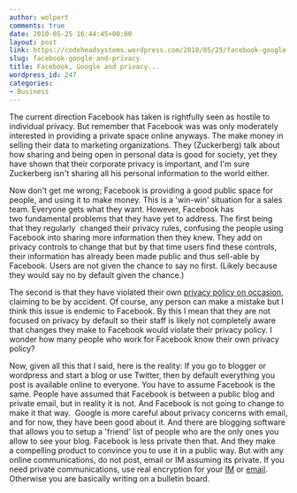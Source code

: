 ```yaml
---
author: wolpert
comments: true
date: 2010-05-25 16:44:45+00:00
layout: post
link: https://codeheadsystems.wordpress.com/2010/05/25/facebook-google-and-privacy/
slug: facebook-google-and-privacy
title: Facebook, Google and privacy...
wordpress_id: 247
categories:
- Business
---
```


The current direction Facebook has taken is rightfully seen as hostile to individual privacy. But remember that Facebook was was only moderately interested in providing a private space online anyways. The make money in selling their data to marketing organizations. They (Zuckerberg) talk about how sharing and being open in personal data is good for society, yet they have shown that their corporate privacy is important, and I'm sure Zuckerberg isn't sharing all his personal information to the world either.

Now don't get me wrong; Facebook is providing a good public space for people, and using it to make money. This is a 'win-win' situation for a sales team. Everyone gets what they want. However, Facebook has two fundamental problems that they have yet to address. The first being that they regularly  changed their privacy rules, confusing the people using Facebook into sharing more information then they knew. They add on privacy controls to change that but by that time users find these controls, their information has already been made public and thus sell-able by Facebook. Users are not given the chance to say no first. (Likely because they would say no by default given the chance.)

The second is that they have violated their own [privacy policy on occasion](http://online.wsj.com/article/SB10001424052748704513104575256701215465596.html), claiming to be by accident. Of course, any person can make a mistake but I think this issue is endemic to Facebook. By this I mean that they are not focused on privacy by default so their staff is likely not completely aware that changes they make to Facebook would violate their privacy policy. I wonder how many people who work for Facebook know their own privacy policy?

Now, given all this that I said, here is the reality: If you go to blogger or wordpress and start a blog or use Twitter, then by default everything you post is available online to everyone. You have to assume Facebook is the same. People have assumed that Facebook is between a public blog and private email, but in reality it is not. And Facebook is not going to change to make it that way.  Google is more careful about privacy concerns with email, and for now, they have been good about it. And there are blogging software that allows you to setup a 'friend' list of people who are the only ones you allow to see your blog. Facebook is less private then that. And they make a compelling product to convince you to use it in a public way. But with any online communications, do not post, email or IM assuming its private. If you need private communications, use real encryption for your [IM](http://pidgin-encrypt.sourceforge.net/) or [email](http://getfiregpg.org/s/home). Otherwise you are basically writing on a bulletin board.
